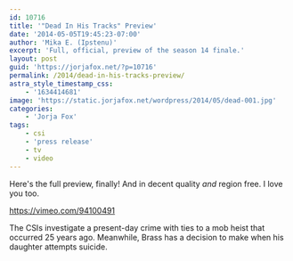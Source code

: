 ```yaml
---
id: 10716
title: '"Dead In His Tracks" Preview'
date: '2014-05-05T19:45:23-07:00'
author: 'Mika E. (Ipstenu)'
excerpt: 'Full, official, preview of the season 14 finale.'
layout: post
guid: 'https://jorjafox.net/?p=10716'
permalink: /2014/dead-in-his-tracks-preview/
astra_style_timestamp_css:
    - '1634414681'
image: 'https://static.jorjafox.net/wordpress/2014/05/dead-001.jpg'
categories:
    - 'Jorja Fox'
tags:
    - csi
    - 'press release'
    - tv
    - video
---
```


Here's the full preview, finally! And in decent quality _and_ region free. I love you too.

https://vimeo.com/94100491

The CSIs investigate a present-day crime with ties to a mob heist that occurred 25 years ago. Meanwhile, Brass has a decision to make when his daughter attempts suicide.
